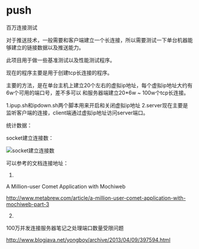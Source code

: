push
====

百万连接测试

对于推送技术，一般需要和客户端建立一个长连接，所以需要测试一下单台机器能够建立的链接数据以及推送能力。

此项目用于做一些基准测试以及性能测试程序。

现在的程序主要是用于创建tcp长连接的程序。


主要的方法，是在单台主机上建立20个左右的虚拟ip地址，每个虚拟ip地址大约有6w个可用的端口号，差不多可以
和服务器端建立20*6w ~ 100w个tcp长连接。

1.ipup.sh和ipdown.sh两个脚本用来开启和关闭虚拟ip地址
2.server现在主要是监听客户端的连接，client端通过虚拟ip地址访问server端口。



统计数据：

socket建立连接数：

![socket建立连接数](https://raw.githubusercontent.com/fisheuler/push/master/image/tcp-socket.jpg)



可以参考的文档连接地址：

1.
A Million-user Comet Application with Mochiweb

http://www.metabrew.com/article/a-million-user-comet-application-with-mochiweb-part-3

2.

100万并发连接服务器笔记之处理端口数量受限问题

http://www.blogjava.net/yongboy/archive/2013/04/09/397594.html

